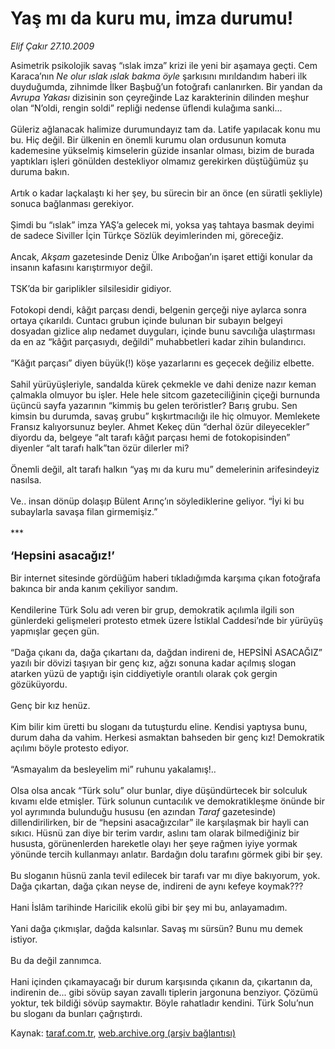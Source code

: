 # Yaş mı da kuru mu, imza durumu!

*Elif Çakır 27.10.2009*

<div class="yazi">Asimetrik psikolojik savaş “ıslak imza” krizi ile yeni bir aşamaya geçti. Cem Karaca’nın <i>Ne olur ıslak ıslak bakma öyle</i> şarkısını mırıldandım haberi ilk duyduğumda, zihnimde İlker Başbuğ’un fotoğrafı canlanırken. Bir yandan da <i>Avrupa Yakası</i> dizisinin son çeyreğinde Laz karakterinin dilinden meşhur olan “N’oldi, rengin soldi” repliği nedense üflendi kulağıma sanki... <br/><br/>Güleriz ağlanacak halimize durumundayız tam da. Latife yapılacak konu mu bu. Hiç değil. Bir ülkenin en önemli kurumu olan ordusunun komuta kademesine yükselmiş kimselerin güzide insanlar olması, bizim de burada yaptıkları işleri gönülden destekliyor olmamız gerekirken düştüğümüz şu duruma bakın. <br/><br/>Artık o kadar laçkalaştı ki her şey, bu sürecin bir an önce (en süratli şekliyle) sonuca bağlanması gerekiyor. <br/><br/>Şimdi bu “ıslak” imza YAŞ’a gelecek mi, yoksa yaş tahtaya basmak deyimi de sadece Siviller İçin Türkçe Sözlük deyimlerinden mi, göreceğiz. <br/><br/>Ancak, <i>Akşam</i> gazetesinde Deniz Ülke Arıboğan’ın işaret ettiği konular da insanın kafasını karıştırmıyor değil. <br/><br/>TSK’da bir gariplikler silsilesidir gidiyor. <br/><br/>Fotokopi dendi, kâğıt parçası dendi, belgenin gerçeği niye aylarca sonra ortaya çıkarıldı. Cuntacı grubun içinde bulunan bir subayın belgeyi dosyadan gizlice alıp nedamet duyguları, içinde bunu savcılığa ulaştırması da en az “kâğıt parçasıydı, değildi” muhabbetleri kadar zihin bulandırıcı. <br/><br/>“Kâğıt parçası” diyen büyük(!) köşe yazarlarını es geçecek değiliz elbette. <br/><br/>Sahil yürüyüşleriyle, sandalda kürek çekmekle ve dahi denize nazır keman çalmakla olmuyor bu işler. Hele hele sitcom gazeteciliğinin çiçeği burnunda üçüncü sayfa yazarının “kimmiş bu gelen teröristler? Barış grubu. Sen kimsin bu durumda, savaş grubu” kışkırtmacılığı ile hiç olmuyor. Memlekete Fransız kalıyorsunuz beyler. Ahmet Kekeç dün “derhal özür dileyecekler” diyordu da, belgeye “alt tarafı kâğıt parçası hemi de fotokopisinden” diyenler “alt tarafı halk”tan özür dilerler mi? <br/><br/>Önemli değil, alt tarafı halkın “yaş mı da kuru mu” demelerinin arifesindeyiz nasılsa. <br/><br/>Ve.. insan dönüp dolaşıp Bülent Arınç’ın söylediklerine geliyor. “İyi ki bu subaylarla savaşa filan girmemişiz.” <br/><br/>***<br/><br/><font size="4"><strong>‘Hepsini asacağız!’</strong> <br/></font><br/>Bir internet sitesinde gördüğüm haberi tıkladığımda karşıma çıkan fotoğrafa bakınca bir anda kanım çekiliyor sandım. <br/><br/>Kendilerine Türk Solu adı veren bir grup, demokratik açılımla ilgili son günlerdeki gelişmeleri protesto etmek üzere İstiklal Caddesi’nde bir yürüyüş yapmışlar geçen gün. <br/><br/>“Dağa çıkanı da, dağa çıkartanı da, dağdan indireni de, HEPSİNİ ASACAĞIZ” yazılı bir dövizi taşıyan bir genç kız, ağzı sonuna kadar açılmış slogan atarken yüzü de yaptığı işin ciddiyetiyle orantılı olarak çok gergin gözüküyordu. <br/><br/>Genç bir kız henüz. <br/><br/>Kim bilir kim üretti bu sloganı da tutuşturdu eline. Kendisi yaptıysa bunu, durum daha da vahim. Herkesi asmaktan bahseden bir genç kız! Demokratik açılımı böyle protesto ediyor. <br/><br/>“Asmayalım da besleyelim mi” ruhunu yakalamış!.. <br/><br/>Olsa olsa ancak “Türk solu” olur bunlar, diye düşündürtecek bir solculuk kıvamı elde etmişler. Türk solunun cuntacılık ve demokratikleşme önünde bir yol ayrımında bulunduğu hususu (en azından <i>Taraf</i> gazetesinde) dillendirilirken, bir de “hepsini asacağızcılar” ile karşılaşmak bir hayli can sıkıcı. Hüsnü zan diye bir terim vardır, aslını tam olarak bilmediğiniz bir hususta, görünenlerden hareketle olayı her şeye rağmen iyiye yormak yönünde tercih kullanmayı anlatır. Bardağın dolu tarafını görmek gibi bir şey. <br/><br/>Bu sloganın hüsnü zanla tevil edilecek bir tarafı var mı diye bakıyorum, yok. Dağa çıkartan, dağa çıkan neyse de, indireni de aynı kefeye koymak??? <br/><br/>Hani İslâm tarihinde Haricilik ekolü gibi bir şey mi bu, anlayamadım. <br/><br/>Yani dağa çıkmışlar, dağda kalsınlar. Savaş mı sürsün? Bunu mu demek istiyor. <br/><br/>Bu da değil zannımca. <br/><br/>Hani içinden çıkamayacağı bir durum karşısında çıkanın da, çıkartanın da, indirenin de... gibi sövüp sayan zavallı tiplerin jargonuna benziyor. Çözümü yoktur, tek bildiği sövüp saymaktır. Böyle rahatladır kendini. Türk Solu’nun bu sloganı da bunları çağrıştırdı.
              </div>

Kaynak: [taraf.com.tr](http://taraf.com.tr:80/makale/8165.htm), [web.archive.org (arşiv bağlantısı)](http://web.archive.org/web/20100316092505/http://taraf.com.tr:80/makale/8165.htm)

